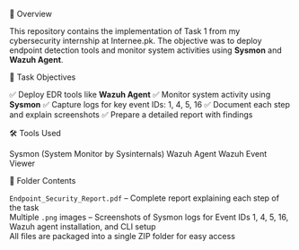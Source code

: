 📌 Overview

This repository contains the implementation of Task 1 from my cybersecurity internship at Internee.pk. The objective was to deploy endpoint detection tools and monitor system activities using **Sysmon** and **Wazuh Agent**.



🎯 Task Objectives

 ✅ Deploy EDR tools like **Wazuh Agent**
 ✅ Monitor system activity using **Sysmon**
 ✅ Capture logs for key event IDs: 1, 4, 5, 16
 ✅ Document each step and explain screenshots
 ✅ Prepare a detailed report with findings

 

 🛠️ Tools Used
 
 Sysmon (System Monitor by Sysinternals)
 Wazuh Agent
 Wazuh Event Viewer

 

  📁 Folder Contents
  
 `Endpoint_Security_Report.pdf` – Complete report explaining each step of the task  
 Multiple `.png` images – Screenshots of Sysmon logs for Event IDs 1, 4, 5, 16, Wazuh agent installation, and CLI setup  
 All files are packaged into a single ZIP folder for easy access
